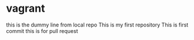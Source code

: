 # vagrant
this is the dummy line from local repo
This is my first repository 
This is first commit
this is for pull request
